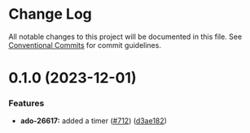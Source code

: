 # Change Log

All notable changes to this project will be documented in this file.
See [Conventional Commits](https://conventionalcommits.org) for commit guidelines.

# 0.1.0 (2023-12-01)


### Features

* **ado-26617:** added a timer ([#712](https://github.com/comparethemarketau/manor-react/issues/712)) ([d3ae182](https://github.com/comparethemarketau/manor-react/commit/d3ae1822e04e874f60e24f9364a7f8f9db12828b))
